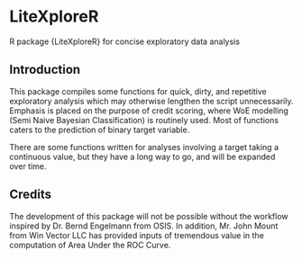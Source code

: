 # LiteXploreR
R package {LiteXploreR} for concise exploratory data analysis

## Introduction
This package compiles some functions for quick, dirty, and repetitive exploratory analysis which may otherwise lengthen the script unnecessarily. Emphasis is placed on the purpose of credit scoring, where WoE modelling (Semi Naive Bayesian Classification) is routinely used. Most of functions caters to the prediction of binary target variable.

There are some functions written for analyses involving a target taking a continuous value, but they have a long way to go, and will be expanded over time.

## Credits
The development of this package will not be possible without the workflow inspired by Dr. Bernd Engelmann from OSIS. In addition, Mr. John Mount from Win Vector LLC has provided inputs of tremendous value in the computation of Area Under the ROC Curve.
